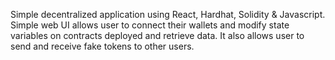 Simple decentralized application using React, Hardhat, Solidity & Javascript. 
Simple web UI allows user to connect their wallets and modify state variables on contracts deployed and retrieve data.
It also allows user to send and receive fake tokens to other users.